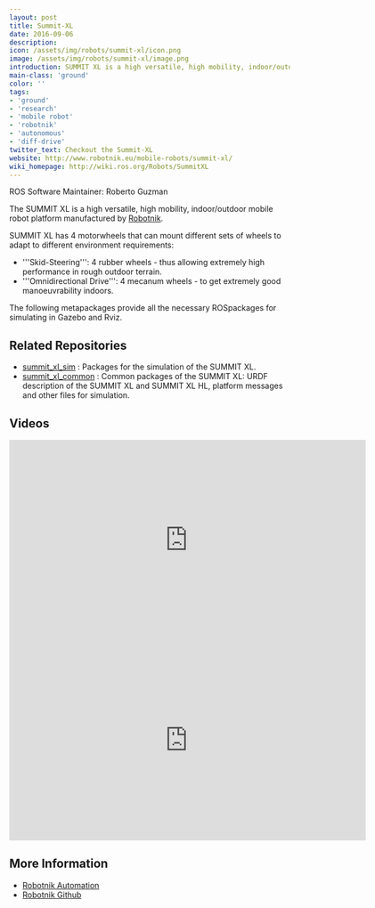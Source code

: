 ```yaml
---
layout: post
title: Summit-XL
date: 2016-09-06
description:
icon: /assets/img/robots/summit-xl/icon.png
image: /assets/img/robots/summit-xl/image.png
introduction: SUMMIT XL is a high versatile, high mobility, indoor/outdoor mobile robot platform manufactured by Robotnik.
main-class: 'ground'
color: ''
tags:
- 'ground'
- 'research'
- 'mobile robot'
- 'robotnik'
- 'autonomous'
- 'diff-drive'
twitter_text: Checkout the Summit-XL
website: http://www.robotnik.eu/mobile-robots/summit-xl/
wiki_homepage: http://wiki.ros.org/Robots/SummitXL
---
```


ROS Software Maintainer: Roberto Guzman

The SUMMIT XL is a high versatile, high mobility, indoor/outdoor mobile robot platform manufactured by [Robotnik](http://www.robotnik.eu/).

SUMMIT XL has 4 motorwheels that can mount different sets of wheels to adapt to different environment requirements:

 * '''Skid-Steering''': 4 rubber wheels - thus allowing extremely high performance in rough outdoor terrain.
 * '''Omnidirectional Drive''': 4 mecanum wheels - to get extremely good manoeuvrability indoors.

The following metapackages provide all the necessary ROSpackages for simulating in Gazebo and Rviz.


## Related Repositories

 * [summit_xl_sim](http://wiki.ros.org/summit_xl_sim) : Packages for the simulation of the SUMMIT XL.
 * [summit_xl_common](http://wiki.ros.org/summit_xl_common) : Common packages of the SUMMIT XL: URDF description of the SUMMIT XL and SUMMIT XL HL, platform messages and other files for simulation.

## Videos

<iframe width="640" height="360" src="https://www.youtube-nocookie.com/embed/W2uz6m54W4c?rel=0" frameborder="0" allowfullscreen></iframe>

<iframe width="640" height="360" src="https://www.youtube-nocookie.com/embed/_tmiu1wpp_E?rel=0" frameborder="0" allowfullscreen></iframe>

## More Information
 * [Robotnik Automation](http://www.robotnik.eu/mobile-robots/summit-xl/)
 * [Robotnik Github](https://github.com/RobotnikAutomation)
